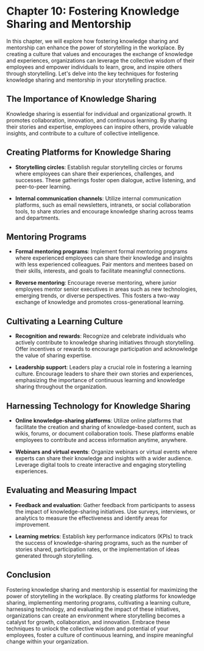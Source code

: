 Chapter 10: Fostering Knowledge Sharing and Mentorship
======================================================

In this chapter, we will explore how fostering knowledge sharing and mentorship can enhance the power of storytelling in the workplace. By creating a culture that values and encourages the exchange of knowledge and experiences, organizations can leverage the collective wisdom of their employees and empower individuals to learn, grow, and inspire others through storytelling. Let's delve into the key techniques for fostering knowledge sharing and mentorship in your storytelling practice.

The Importance of Knowledge Sharing
-----------------------------------

Knowledge sharing is essential for individual and organizational growth. It promotes collaboration, innovation, and continuous learning. By sharing their stories and expertise, employees can inspire others, provide valuable insights, and contribute to a culture of collective intelligence.

Creating Platforms for Knowledge Sharing
----------------------------------------

* **Storytelling circles**: Establish regular storytelling circles or forums where employees can share their experiences, challenges, and successes. These gatherings foster open dialogue, active listening, and peer-to-peer learning.

* **Internal communication channels**: Utilize internal communication platforms, such as email newsletters, intranets, or social collaboration tools, to share stories and encourage knowledge sharing across teams and departments.

Mentoring Programs
------------------

* **Formal mentoring programs**: Implement formal mentoring programs where experienced employees can share their knowledge and insights with less experienced colleagues. Pair mentors and mentees based on their skills, interests, and goals to facilitate meaningful connections.

* **Reverse mentoring**: Encourage reverse mentoring, where junior employees mentor senior executives in areas such as new technologies, emerging trends, or diverse perspectives. This fosters a two-way exchange of knowledge and promotes cross-generational learning.

Cultivating a Learning Culture
------------------------------

* **Recognition and rewards**: Recognize and celebrate individuals who actively contribute to knowledge sharing initiatives through storytelling. Offer incentives or rewards to encourage participation and acknowledge the value of sharing expertise.

* **Leadership support**: Leaders play a crucial role in fostering a learning culture. Encourage leaders to share their own stories and experiences, emphasizing the importance of continuous learning and knowledge sharing throughout the organization.

Harnessing Technology for Knowledge Sharing
-------------------------------------------

* **Online knowledge-sharing platforms**: Utilize online platforms that facilitate the creation and sharing of knowledge-based content, such as wikis, forums, or document collaboration tools. These platforms enable employees to contribute and access information anytime, anywhere.

* **Webinars and virtual events**: Organize webinars or virtual events where experts can share their knowledge and insights with a wider audience. Leverage digital tools to create interactive and engaging storytelling experiences.

Evaluating and Measuring Impact
-------------------------------

* **Feedback and evaluation**: Gather feedback from participants to assess the impact of knowledge-sharing initiatives. Use surveys, interviews, or analytics to measure the effectiveness and identify areas for improvement.

* **Learning metrics**: Establish key performance indicators (KPIs) to track the success of knowledge-sharing programs, such as the number of stories shared, participation rates, or the implementation of ideas generated through storytelling.

Conclusion
----------

Fostering knowledge sharing and mentorship is essential for maximizing the power of storytelling in the workplace. By creating platforms for knowledge sharing, implementing mentoring programs, cultivating a learning culture, harnessing technology, and evaluating the impact of these initiatives, organizations can create an environment where storytelling becomes a catalyst for growth, collaboration, and innovation. Embrace these techniques to unlock the collective wisdom and potential of your employees, foster a culture of continuous learning, and inspire meaningful change within your organization.

